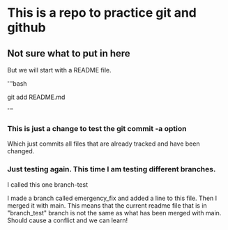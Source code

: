 # This is a repo to practice git and github

## Not sure what to put in here

But we will start with a README file.

'''bash

git add README.md

'''

### This is just a change to test the git commit -a option
Which just commits all files that are already tracked and have been changed.

### Just testing again. This time I am testing different branches.
I called this one branch-test

I made a branch called emergency_fix and added a line to this file. Then I merged it with main.
This means that the current readme file that is in "branch_test" branch is not the same as what has been merged with main.
Should cause a conflict and we can learn!
